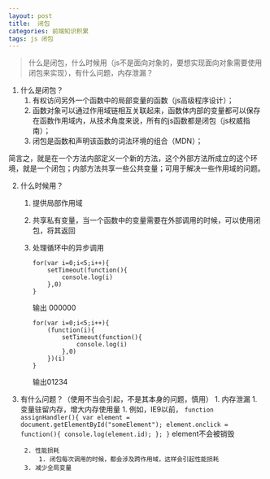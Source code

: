 ```yaml
---
layout: post
title:  闭包
categories: 前端知识积累
tags: js 闭包
---
```


> 什么是闭包，什么时候用（js不是面向对象的，要想实现面向对象需要使用闭包来实现），有什么问题，内存泄漏？
  
1. 什么是闭包？
    1. 有权访问另外一个函数中的局部变量的函数（js高级程序设计）；
    2. 函数对象可以通过作用域链相互关联起来，函数体内部的变量都可以保存在函数作用域内，从技术角度来说，所有的js函数都是闭包（js权威指南）；
    3. 闭包是函数和声明该函数的词法环境的组合（MDN）；

简言之，就是在一个方法内部定义一个新的方法，这个外部方法所成立的这个环境，就是一个闭包；内部方法共享一些公共变量；可用于解决一些作用域的问题。

2. 什么时候用？
    1. 提供局部作用域
    2. 共享私有变量，当一个函数中的变量需要在外部调用的时候，可以使用闭包，将其返回
    3. 处理循环中的异步调用

        ```
        for(var i=0;i<5;i++){
            setTimeout(function(){
                console.log(i)
            },0)
        }
        ```
        输出 000000
        ```
        for(var i=0;i<5;i++){
            (function(i){
                setTimeout(function(){
                    console.log(i)
                },0)
            })(i)
        }
        ```
        输出01234
3. 有什么问题？（使用不当会引起，不是其本身的问题，慎用）
        1. 内存泄漏
            1. 变量驻留内存，增大内存使用量
                1. 例如，IE9以前，
                ```
                function assignHandler(){
				    var element = document.getElementById("someElement");
				    element.onclick = function(){
				        console.log(element.id);
				    };
				}
				```
				element不会被销毁

        2. 性能损耗
            1. 闭包每次调用的时候，都会涉及跨作用域，这样会引起性能损耗
        3. 减少全局变量